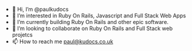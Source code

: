 - 👋 Hi, I’m @paulkudocs
- 👀 I’m interested in Ruby On Rails, Javascript and Full Stack Web Apps
- 🌱 I’m currently building Ruby On Rails and other epic software.
- 💞️ I’m looking to collaborate on Ruby On Rails and Full Stack web projetcs
- 📫 How to reach me paul@kudocs.co.uk

<!---
paulkudocs/paulkudocs is a ✨ special ✨ repository because its `README.md` (this file) appears on your GitHub profile.
You can click the Preview link to take a look at your changes.
--->
